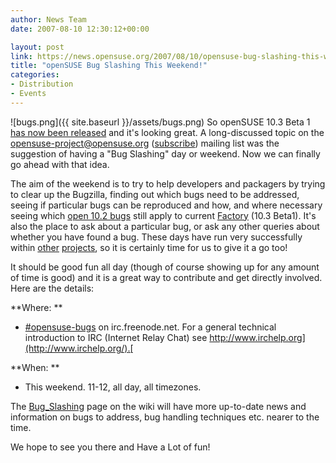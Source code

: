 ```yaml
---
author: News Team
date: 2007-08-10 12:30:12+00:00

layout: post
link: https://news.opensuse.org/2007/08/10/opensuse-bug-slashing-this-weekend/
title: "openSUSE Bug Slashing This Weekend!"
categories:
- Distribution
- Events
---
```

![bugs.png]({{ site.baseurl }}/assets/bugs.png) So openSUSE 10.3 Beta 1 [has now been released](https://news.opensuse.org/?p=106) and it's looking great. A long-discussed topic on the [opensuse-project@opensuse.org](mailto:opensuse-project@opensuse.org) ([subscribe](mailto:opensuse-project+subscribe@opensuse.org)) mailing list was the suggestion of having a "Bug Slashing" day or weekend. Now we can finally go ahead with that idea.

The aim of the weekend is to try to help developers and packagers by trying to clear up the Bugzilla, finding out which bugs need to be addressed, seeing if particular bugs can be reproduced and how, and where necessary seeing which [open 10.2 bugs](https://bugzilla.novell.com/report.cgi?x_axis_field=bug_status&y_axis_field=product&z_axis_field=&query_format=report-table&short_desc_type=allwordssubstr&short_desc=&long_desc_type=fulltext&long_desc=&classification=openSUSE&product=openSUSE+10.2&product=openSUSE+10.3&bug_file_loc_type=allwordssubstr&bug_file_loc=&status_whiteboard_type=allwordssubstr&status_whiteboard=&keywords_type=anywords&keywords=&bug_status=UNCONFIRMED&bug_status=NEW&bug_status=ASSIGNED&bug_status=NEEDINFO&bug_status=REOPENED&emailassigned_to1=1&emailtype1=substring&email1=&emailassigned_to2=1&emailreporter2=1&emailqa_contact2=1&emailcc2=1&emailtype2=substring&email2=&bugidtype=include&bug_id=&votes=&chfieldfrom=&chfieldto=Now&chfieldvalue=&format=table&action=wrap&field0-0-0=noop&type0-0-0=noop&value0-0-0=) still apply to current [Factory](http://en.opensuse.org/Factory) (10.3 Beta1). It's also the place to ask about a particular bug, or ask any other queries about whether you have found a bug. These days have run very successfully within [other](http://dot.kde.org/1161718356/) [projects](http://bugday.gentoo.org/), so it is certainly time for us to give it a go too!

<!-- more -->
It should be good fun all day (though of course showing up for any amount of time is good) and it is a great way to contribute and get directly involved. Here are the details:

**Where: **



	
  * [#opensuse-bugs](irc://irc.freenode.net/opensuse-bugs) on irc.freenode.net. For a general technical introduction to IRC (Internet Relay Chat) see [http://www.irchelp.org](http://www.irchelp.org/).[ ](http://www.irchelp.org/)


**When: **



	
  * This weekend. 11-12, all day, all timezones.


The [Bug_Slashing](http://opensuse.org/Bug_Slashing) page on the wiki will have more up-to-date news and information on bugs to address, bug handling techniques etc. nearer to the time.

We hope to see you there and Have a Lot of fun!
